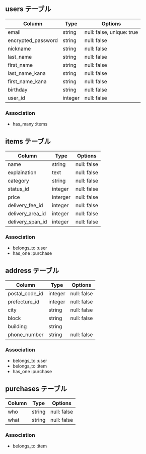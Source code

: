 ## users テーブル

| Column            | Type   | Options                  |
| --------          | ------ | -----------              |
| email             | string | null: false, unique: true|
| encrypted_password| string | null: false              |
| nickname          | string | null: false              |
| last_name         | string | null: false              |
| first_name        | string | null: false              |
| last_name_kana    | string | null: false              |
| first_name_kana   | string | null: false              |
| birthday          | string | null: false              |
| user_id           | integer| null: false              |

### Association

- has_many :items

## items テーブル

| Column          | Type    | Options     |
| --------        | ------  | ----------- |
| name            | string  | null: false |
| explaination    | text    | null: false |
| category        | string  | null: false |
| status_id       | integer | null: false |
| price           | interger| null: false |
| delivery_fee_id | integer | null: false |
| delivery_area_id| integer | null: false |
| delivery_span_id| integer | null: false |


### Association

- belongs_to :user
- has_one :purchase

## address テーブル

| Column         | Type    | Options     |
| --------       | ------  | ----------- |
| postal_code_id | integer | null: false |
| prefecture_id  | integer | null: false |
| city           | string  | null: false |
| block          | string  | null: false |
| building       | string  |             |
| phone_number   | string  | null: false |

### Association

- belongs_to :user
- belongs_to :item
- has_one :purchase

## purchases テーブル

| Column  | Type     | Options     |
| --------| ------   | ----------- |
| who     | string   | null: false |
| what    | string   | null: false |

### Association

- belongs_to :item